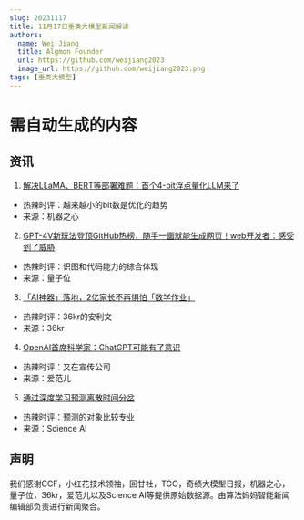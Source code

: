 ```yaml
---
slug: 20231117
title: 11月17日垂类大模型新闻解读
authors:
  name: Wei Jiang
  title: Algmon Founder
  url: https://github.com/weijiang2023
  image_url: https://github.com/weijiang2023.png
tags: [垂类大模型]
---
```


# 需自动生成的内容
## 资讯

1. [解决LLaMA、BERT等部署难题：首个4-bit浮点量化LLM来了](https://mp.weixin.qq.com/s/5oWpEGi5ublL7Eno3CLrTQ)
* 热辣时评：越来越小的bit数是优化的趋势
* 来源：机器之心

2. [GPT-4V新玩法登顶GitHub热榜，随手一画就能生成网页！web开发者：感受到了威胁](https://mp.weixin.qq.com/s/eKpQWANuSrf955gAE4Nfvw)
* 热辣时评：识图和代码能力的综合体现
* 来源：量子位

3. [「AI神器​」落地，2亿家长不再惧怕​「数学作业​」](https://mp.weixin.qq.com/s/kChR9HolRLf7UVRKJIMWCg)
* 热辣时评：36kr的安利文
* 来源：36kr

4. [OpenAI首席科学家：ChatGPT可能有了意识](https://mp.weixin.qq.com/s/2tnvOpYeDOIS5Ji_SFul0g)
* 热辣时评：又在宣传公司
* 来源：爱范儿

5. [通过深度学习预测离散时间分岔](https://mp.weixin.qq.com/s/P6LYriIfv-67mYAhHQVBDQ)
* 热辣时评：预测的对象比较专业
* 来源：Science AI


## 声明

我们感谢CCF，小红花技术领袖，回甘社，TGO，奇绩大模型日报，机器之心，量子位，36kr，爱范儿以及Science AI等提供原始数据源。由算法妈妈智能新闻编辑部负责进行新闻聚合。